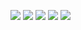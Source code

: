 <img src = https://i.postimg.cc/C1tPLRRK/Untitled965-20250905120919.png> <img src =https://i.postimg.cc/pyNzfnQq/7-D1-C6998-CF77-BFEA400-E118-C3-E031-BE6.png> <img src = https://i.postimg.cc/tJSpvMNN/Camera-1040g3k831itvgt3i0s005n9t6e7lm2q9laph70g.jpg> <img src = https://i.postimg.cc/0574WNVc/IMG-1644.png> <img src = https://i.postimg.cc/bJvz0PQw/58azl3.jpg>
